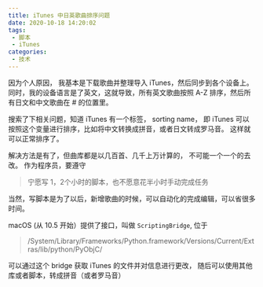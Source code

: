 ```yaml
---
title: iTunes 中日英歌曲排序问题
date: 2020-10-18 14:20:02
tags:
 - 脚本
 - iTunes
categories:
 - 技术
---
```


因为个人原因， 我基本是下载歌曲并整理导入 iTunes，然后同步到各个设备上。 同时，我的设备语言是了英文，这就导致，所有英文歌曲按照 A-Z 排序，然后所有日文和中文歌曲在 # 的位置里。

搜索了下相关问题，知道 iTunes 有一个标签， sorting name， 即 iTunes 可以按照这个变量进行排序，比如将中文转换成拼音，或者日文转成罗马音。 这样就可以正常排序了。 

解决方法是有了，但曲库都是以几百首、几千上万计算的， 不可能一个一个的去改。 作为程序员，要遵守

> 宁愿写 1，2个小时的脚本，也不愿意花半小时手动完成任务

当然，写脚本是为了以后，新增歌曲的时候，可以自动化的完成编辑，可以省很多时间。

macOS (从 10.5 开始）提供了接口，叫做 `ScriptingBridge`, 位于

> /System/Library/Frameworks/Python.framework/Versions/Current/Extras/lib/python/PyObjC/

可以通过这个 bridge 获取 iTunes 的文件并对信息进行更改， 随后可以使用其他库或者脚本，转成拼音（或者罗马音）

<script src="https://gist.github.com/RanKKI/b3de56d43339edf8258763801d9091c5.js"></script>